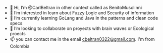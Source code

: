 - 👋 Hi, I’m @CarlBeltran in other context called as BenitoMusolinni
- 👀 I’m interested in learn about Fuzzy Logic and Security of information
- 🌱 I’m currently learning GoLang and Java in the patterns and clean code specs
- 💞️ I’m looking to collaborate on proyects with brain waves or Ecological proects
- 📫 you can contact me in the email cbeltran0322@gmail.com. I'm from Colombia

<!---
CarlBeltran/CarlBeltran is a ✨ special ✨ repository because its `README.md` (this file) appears on your GitHub profile.
You can click the Preview link to take a look at your changes.
--->
